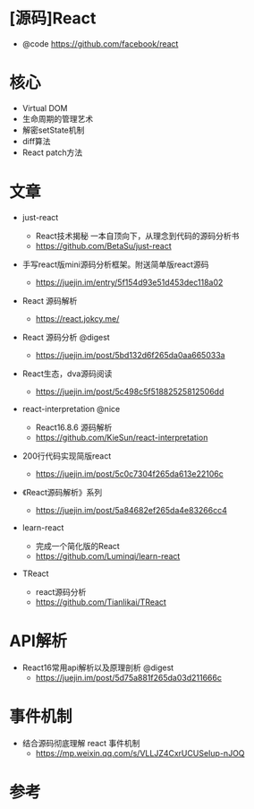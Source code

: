 # [源码]React

- @code https://github.com/facebook/react

# 核心

- Virtual DOM
- 生命周期的管理艺术
- 解密setState机制
- diff算法
- React patch方法

# 文章

- just-react
  - React技术揭秘 一本自顶向下，从理念到代码的源码分析书
  - https://github.com/BetaSu/just-react

- 手写react版mini源码分析框架。附送简单版react源码
    - https://juejin.im/entry/5f154d93e51d453dec118a02

- React 源码解析
    - https://react.jokcy.me/
- React 源码分析 @digest
    - https://juejin.im/post/5bd132d6f265da0aa665033a

- React生态，dva源码阅读
    - https://juejin.im/post/5c498c5f51882525812506dd    

- react-interpretation @nice
    - React16.8.6 源码解析
    - https://github.com/KieSun/react-interpretation

- 200行代码实现简版react 
    - https://juejin.im/post/5c0c7304f265da613e22106c

- 《React源码解析》系列 
    - <https://juejin.im/post/5a84682ef265da4e83266cc4>

- learn-react 
    - 完成一个简化版的React 
    - https://github.com/Luminqi/learn-react

- TReact
    - react源码分析
    - https://github.com/Tianlikai/TReact
    
# API解析

- React16常用api解析以及原理剖析 @digest
    - https://juejin.im/post/5d75a881f265da03d211666c

# 事件机制

- 结合源码彻底理解 react 事件机制
    - https://mp.weixin.qq.com/s/VLLJZ4CxrUCUSeIup-nJOQ

# 参考